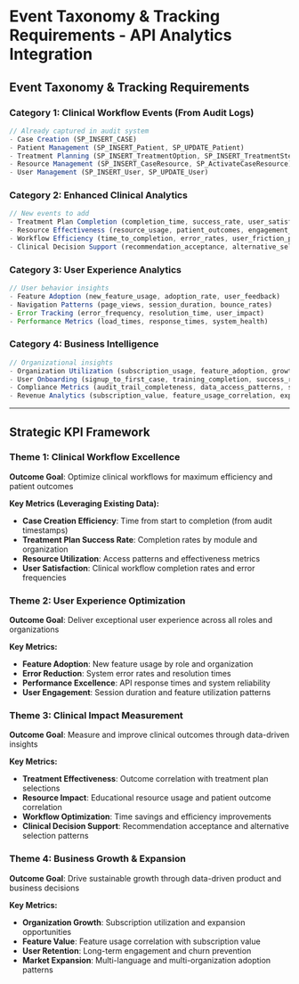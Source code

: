 # Event Taxonomy & Tracking Requirements - API Analytics Integration

## **Event Taxonomy & Tracking Requirements**

### **Category 1: Clinical Workflow Events (From Audit Logs)**
```javascript
// Already captured in audit system
- Case Creation (SP_INSERT_CASE)
- Patient Management (SP_INSERT_Patient, SP_UPDATE_Patient)
- Treatment Planning (SP_INSERT_TreatmentOption, SP_INSERT_TreatmentStep)
- Resource Management (SP_INSERT_CaseResource, SP_ActivateCaseResource)
- User Management (SP_INSERT_User, SP_UPDATE_User)
```

### **Category 2: Enhanced Clinical Analytics**
```javascript
// New events to add
- Treatment Plan Completion (completion_time, success_rate, user_satisfaction)
- Resource Effectiveness (resource_usage, patient_outcomes, engagement_metrics)
- Workflow Efficiency (time_to_completion, error_rates, user_friction_points)
- Clinical Decision Support (recommendation_acceptance, alternative_selections)
```

### **Category 3: User Experience Analytics**
```javascript
// User behavior insights
- Feature Adoption (new_feature_usage, adoption_rate, user_feedback)
- Navigation Patterns (page_views, session_duration, bounce_rates)
- Error Tracking (error_frequency, resolution_time, user_impact)
- Performance Metrics (load_times, response_times, system_health)
```

### **Category 4: Business Intelligence**
```javascript
// Organizational insights
- Organization Utilization (subscription_usage, feature_adoption, growth_metrics)
- User Onboarding (signup_to_first_case, training_completion, success_rates)
- Compliance Metrics (audit_trail_completeness, data_access_patterns, security_events)
- Revenue Analytics (subscription_value, feature_usage_correlation, expansion_opportunities)
```

---

## **Strategic KPI Framework**

### **Theme 1: Clinical Workflow Excellence**
**Outcome Goal**: Optimize clinical workflows for maximum efficiency and patient outcomes

**Key Metrics (Leveraging Existing Data):**
- **Case Creation Efficiency**: Time from start to completion (from audit timestamps)
- **Treatment Plan Success Rate**: Completion rates by module and organization
- **Resource Utilization**: Access patterns and effectiveness metrics
- **User Satisfaction**: Clinical workflow completion rates and error frequencies

### **Theme 2: User Experience Optimization**
**Outcome Goal**: Deliver exceptional user experience across all roles and organizations

**Key Metrics:**
- **Feature Adoption**: New feature usage by role and organization
- **Error Reduction**: System error rates and resolution times
- **Performance Excellence**: API response times and system reliability
- **User Engagement**: Session duration and feature utilization patterns

### **Theme 3: Clinical Impact Measurement**
**Outcome Goal**: Measure and improve clinical outcomes through data-driven insights

**Key Metrics:**
- **Treatment Effectiveness**: Outcome correlation with treatment plan selections
- **Resource Impact**: Educational resource usage and patient outcome correlation
- **Workflow Optimization**: Time savings and efficiency improvements
- **Clinical Decision Support**: Recommendation acceptance and alternative selection patterns

### **Theme 4: Business Growth & Expansion**
**Outcome Goal**: Drive sustainable growth through data-driven product and business decisions

**Key Metrics:**
- **Organization Growth**: Subscription utilization and expansion opportunities
- **Feature Value**: Feature usage correlation with subscription value
- **User Retention**: Long-term engagement and churn prevention
- **Market Expansion**: Multi-language and multi-organization adoption patterns
